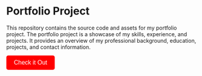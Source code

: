 # Portfolio Project

This repository contains the source code and assets for my portfolio project. The portfolio project is a showcase of my skills, experience, and projects. It provides an overview of my professional background, education, projects, and contact information.

<a href="https://www.example.com" target="_blank">
  <button class="btn" id="myBtn" style="background-color: #f00; color: #fff; border: none; padding: 10px 20px; border-radius: 5px; font-size: 16px; cursor: pointer; transition: all 0.3s ease-in-out;" onclick="alert('Hello world!')">Check it Out</button>
</a>

<style>
  .btn:hover {
    background-color: #fff;
    color: #f00;
    box-shadow: 0 0 5px #f00;
  }
</style>